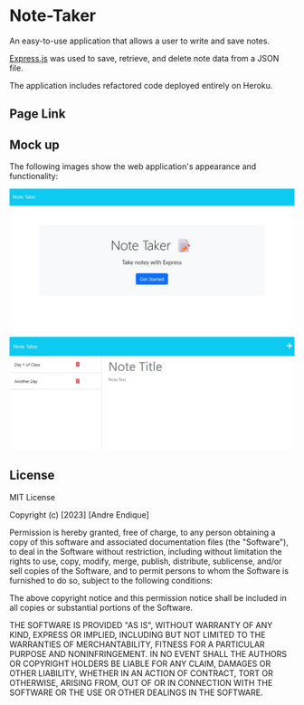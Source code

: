# Note-Taker

An easy-to-use application that allows a user to write and save notes.

[Express.js](https://expressjs.com/) was used to save, retrieve, and delete note data from a JSON file.

The application includes refactored code deployed entirely on Heroku.

## Page Link



## Mock up

The following images show the web application's appearance and functionality:

![A landing page with a link to the notes page.](./public/assets/images/landing-page.jpg)

![Existing notes are listed in the left-hand column with empty fields on the right-hand side for the new note’s title and text.](./public/assets/images/notes%20sample%20empty.jpg)

## License

MIT License

Copyright (c) [2023] [Andre Endique]

Permission is hereby granted, free of charge, to any person obtaining a copy
of this software and associated documentation files (the "Software"), to deal
in the Software without restriction, including without limitation the rights
to use, copy, modify, merge, publish, distribute, sublicense, and/or sell
copies of the Software, and to permit persons to whom the Software is
furnished to do so, subject to the following conditions:

The above copyright notice and this permission notice shall be included in all
copies or substantial portions of the Software.

THE SOFTWARE IS PROVIDED "AS IS", WITHOUT WARRANTY OF ANY KIND, EXPRESS OR
IMPLIED, INCLUDING BUT NOT LIMITED TO THE WARRANTIES OF MERCHANTABILITY,
FITNESS FOR A PARTICULAR PURPOSE AND NONINFRINGEMENT. IN NO EVENT SHALL THE
AUTHORS OR COPYRIGHT HOLDERS BE LIABLE FOR ANY CLAIM, DAMAGES OR OTHER
LIABILITY, WHETHER IN AN ACTION OF CONTRACT, TORT OR OTHERWISE, ARISING FROM,
OUT OF OR IN CONNECTION WITH THE SOFTWARE OR THE USE OR OTHER DEALINGS IN THE
SOFTWARE.